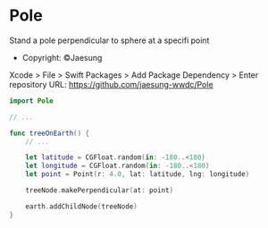 # Pole

Stand a pole perpendicular to sphere at a specifi point

- Copyright: ©Jaesung

Xcode > File > Swift Packages > Add Package Dependency > Enter repository URL: https://github.com/jaesung-wwdc/Pole

```Swift
import Pole

// ...

func treeOnEarth() {
    // ...

    let latitude = CGFloat.random(in: -180..<180)
    let longitude = CGFloat.random(in: -180..<180)
    let point = Point(r: 4.0, lat: latitude, lng: longitude)

    treeNode.makePerpendicular(at: point)

    earth.addChildNode(treeNode)
}
